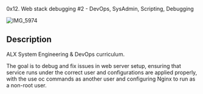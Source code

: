 0x12. Web stack debugging #2 - DevOps, SysAdmin, Scripting, Debugging

![IMG_5974](https://github.com/user-attachments/assets/652cd888-dc8d-4c42-a1bf-e9d57399017f)


## Description

ALX System Engineering & DevOps curriculum.

The goal is to debug and fix issues in web server setup, ensuring that service runs under the correct user and configurations are applied properly, with the use oc commands as another user and configuring Nginx to run as a non-root user.
